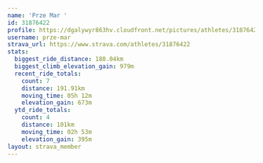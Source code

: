 ```yaml
---
name: 'Prze Mar '
id: 31876422
profile: https://dgalywyr863hv.cloudfront.net/pictures/athletes/31876422/22548952/4/large.jpg
username: prze-mar
strava_url: https://www.strava.com/athletes/31876422
stats:
  biggest_ride_distance: 180.04km
  biggest_climb_elevation_gain: 979m
  recent_ride_totals:
    count: 7
    distance: 191.91km
    moving_time: 05h 12m
    elevation_gain: 673m
  ytd_ride_totals:
    count: 4
    distance: 101km
    moving_time: 02h 53m
    elevation_gain: 395m
layout: strava_member
--- 
```

